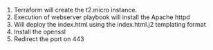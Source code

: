 1) Terraform will create the t2.micro instance.
2) Execution of webserver playbook will install the Apache httpd
3) Will deploy the index.html using the index.html.j2 templating format
4) Install the openssl
5) Redirect the port on 443

